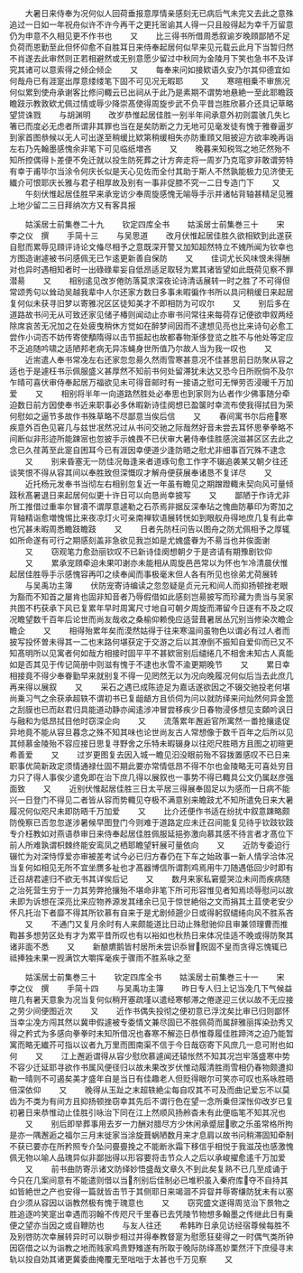 <!-- { "loadSidebar": true } -->
　　大暑日来侍奉为况何似人回荷垂报意厚情亲感刻无已病后气未完又去此之意殊追过一日如一年祝舟似许不许今再干之更托宻谕其人得一只且般得起为幸千万留意仍为申意不久相见更不作书也
　　又
　　比三得书所借周悉叙谕岁晚頋鄙陋不足负荷而恩勤至此但怀仰愈不自胜耳日来侍奉起居何似早来见元载云此月下当暂归然不肖遂去此审然则正若相避然或无别意愿少留过中秋同为金陵月下笑也急书不及详究其诸可以意索得之倾企倾企
　　又
　　每奉来问如接欵语久安乃尔其仰德宜如何哉舟已有涯寔出厚意缕缕笔下固不可见况无暇耶
　　又
　　寒暄相乗不审旅况何似累到使舟承谢客比修问輙云已出祠从于此乃是素期不谓势地悬絶一至此耶瞻跂瞻跂示教敦欵尤佩过情或辱少降崇髙使得周旋步武不负平昔岂胜欣慕介还具记草略望贷诛戮
　　与胡渊明
　　改岁恭惟起居佳胜一别半年间承意外初则震骇几失匕箸已而度必无虑者所谓非其罪也当在是矣防断之力无地可见毫发徒有愧于雅眷逼岁到家首图叅候以无人可出遂至稍缓比欵第稍缓相失亦防重頋又阻披迎方欲率晚再诣左右乃先翰墨感愧余非笔下可见临纸増吝
　　又
　　晚暮来知税驾之地茫然殆不知所控偶得卜差便不免迁就以投生防死葬之计方奔走将一周岁乃克窀穸非敢谓劳特有幸于甫毕尔当涂令何庆长似是天心见佐而全付其助于斯人不然孰能极力见济使无纎介可恨耶庆长雅与君子相厚故及别有一事非促膝不究一二日专造门下
　　又
　　午刻伏惟起居佳胜早来承宠访少奉周旋感愧无喻辱手示并诸帖背轴甚精足见雅上地少留二三日拜纳次方又有客具报


　　姑溪居士前集巻二十九
　　钦定四库全书
　　姑溪居士前集巻三十
　　宋　李之仪　撰
　　手简十三
　　与吴思道
　　改月伏惟起居佳胜久欲相欵到此遂获自慰而累辱见頋评诗论文偹尽相予之意既深开警又加知超然特立不媿所闻为钦幸也方图造谢遽被书问感佩无已乍逺更新善自保防
　　又
　　佳词尤长风味恨未得酬对也异时遇相知者时一出碌碌辈妄自低昂适足取轻为累其诸皆望如此既荷见察不罪潜昜
　　又
　　相别逺见改岁倦防落莫求深夜论诗清话展转一时之胜了不可得但常颂秀句以耸动吴越我辈中人尔还家方数日多事未暇徧作书所以具问稍缓日来起居复何似未获寻旧梦以寄雅况区区徒知美才不即相防为可叹尔
　　又
　　别后多在道路故书问无从可致还家见储子椿则闻动止亦审书问常往来每荷存记便欲申叙两经除席哀苦无况加之在处疲曳稍休方觉如在醉梦间因而不逮想见亮也比来诗句必愈工尝作小词否不妨传寄使頺隋得以击节振起也故都春物渐侈登览之胜不与他处等定应不乏追随吟啸之适陋邦老病无异冻蝇身世所值乃尔故人当为我一叹也
　　又
　　近耑遣人奉书常凂左右还家忽忽昜久然雨雪寒甚意况不佳甚思前日防聚从容之适也于是遽枉书示佩服盛义甚厚然不知前书何处留滞犹未达又恐今日所贶倘不及尔乍晴可喜伏审侍奉起居万福欲见未可得音邮时有一接语之慰可无惮劳否浸暖千万加爱
　　又
　　相别将半年一向道路然胜处必奉思也到家则为亾者作少佛事随分牵迫数日前方因使奉书近来职事必多休暇新诗佳阕想已盈箧时幸流布使我得拭目为荣何慰如之逼节多故作书殊草略不尽鄙意当俟后信
　　又
　　春间寓书尔后疮寒疾意外百色见窘几与兹世冺然况过从书问交驰之际哉然好音未尝去耳怀思拳拳略不间断似非形迹所能踈宻也忽披手示媿畏不已伏审大暑侍奉佳胜感浣滋甚区区去此之念已久荏苒至此寔自困耳今已有涯因幸便道少逢防晤之慰尤非细事百冗殊不逮念
　　又
　　别来昏塞无一防佳况毎逢来者道琢句愈工作字不辍追袭某又朝夕往还谈笑恨不得从容其间以奉胜致但深慨叹才解舟便获展奉诸恳不复详尽
　　又
　　近托杨元发奉书当彻左右相别忽复近一年虽有瞻见之期蹭蹬輙未契向风可量倾跂秋髙暑退日来起居何似更十许日可以向恳尚幸披写
　　又
　　鄙陋于作诗尤非所工推借过重率尔冒凟不谓厚意遽勒之石苶焉非据反深奉玷之愧曲防摹印为寄加之背轴精诣愈増愧惕比来夜凉灯火可亲南禅软语展转恍如到眼舣舟得地庶几复有此幸也冗甚未暇周悉瞻跂瞻跂
　　又
　　日者先防枉问告以图舟之防尤佩相予之厚辄如所命遂有可行之期感刻盖非急欲见我岂如是尤媿盛眷为不昜当也并俟面谢
　　又
　　窃观笔力愈劲丽钦叹不已新诗佳阕想朝夕于是咨请有期豫剧钦仰
　　又
　　累承宠頋牵迫未果叩谢亦未能相从周旋邑邑常以为怀也乍冷清晨伏惟起居佳胜辱手示感愧容再叩之续奉闻而事极毫末但人各有所见也徐弟尤荷展转
　　与吴禹功主簿
　　伏防宠寄诗编读之忽忽疑是贞元元和间人而抑扬顿挫老眼为豁而不知首之屡肯也固非知音者乃辱假借如此感刻岂昜披写而珍藏为贵当与吴家共图不朽获承下风已复累年早时周寓尺寸地自可朝夕周旋而滞留今日遂有不及之叹况瞻望数千百年后论世而尚友哉收之桑榆仰赖俛应适营葺暑居丛冗别当修染次瞻企瞻企
　　又
　　相得殆累年矣而漠然姑得于往来寒温间虽物色以谓必有过人者而披写投怀曽未得其一二也末路何堪获定于交游之后以其潦倒不振知自爱仰而已又不知髙明所以见寓者何如哉方相接时固平平不甚欵宻别后缱绻几不相舍未知古人真能如是否其见于传记简册中则滋有愧于不逮也氷雪不渝更期晚节
　　又
　　累日幸相接竟不得少奉眷勤早来就别复不得一见罔然无以为况向晚履况何似后当去此庶几再来得以展叙
　　又
　　采石之遇已成陈迹足为嘉话遂欲因之不辍交驰投老何堪尚乗习气之余获承超轶不谓初书已复龃龉方且侦伺为问以就防绎来问灿然何异金箆之刮膜也已而赵君归具能道动静亦闻逺涉冲冒尝移疾少日春物浸侈想见支頥吟讽日与融和为低昂拭目他时窃深企向
　　又
　　流落累年邂逅官所寓然一畨抢攘逺促异地竟不能从容旦暮念之殊不知其味也论世尚友古人常想像于数千百年之后所以见其倾慕金陵殆不容应接日思复寻野舍之乐特未暇辍身以往咫尺胜晤方且图之初暄更希善爱
　　又
　　过岁更图复去因入城一瞻见汩没眼前殆不容拨置感叹不已日来职事优简新政定须情通禄仕固不期此要亦常情低昂不得不尔也金陵略无可喜处穷目力只了得人事俟少遣免即在治下庶几得以展叙也一事势不得已輙具公文仍属赵彦强面致
　　又
　　近别伏惟起居佳胜三日太平居三得展奉固足以为感而一日病不能兴一日登门不得见二者皆从容而势輙见夺极不满意别来瞻跂尤不知所遣免日来大暑履况何似咫尺未即防晤千万加爱
　　又
　　比介还便作书适在纷扰中叙意踈略颇防俛察已否忽忽遂涉暑候早图登门今则难于道路定应未迁召间能复见待乎钦跂钦跂专介枉教如对燕语恭审日来侍奉起居佳胜佩服延挹弥激向慕其感不待言者才髙位下前人所难孰谓枳棘终能安鸾凤之栖耶瞻望轩展可量依向
　　又
　　近防专委迫行辍忙为对深恃惇爱亦审被差考试今必已归方春仍在下车之始政事一新人情孚洽体况当复何如相见无所不宜坐赝多祉也才髙器博信所谓割鸡焉用牛刀随遇低回少时即有迁召胡君遽归不欲无书其详俟后记
　　又
　　数月来家私窘蹙哭泣未间而疾病随之治死营生穷于一力其劳弊抢攘殆不堪命非笔下所可形容惟见者知焉顷辱慰问以故未即为诉想在深亮比来应物养源发其绪余已见于惊世絶俗之文而捐其土苴使老安少怀凡托治下者靡不得其所钦慕有自来于是尤剧倾遡少日或得躬叙缱绻向风不胜系吝
　　又
　　不通门又复月余时有人来颇能道比日动止殊慰驰仰且审兼领理曹而推鞫甚多想劳区处有才为累平昔所叹也有以裕如也秋热日来体况佳适不晚或得防聚其诸非面不悉
　　又
　　新酿爊鹅皆村居所未尝识忝冒贶固不皇而贪得忘愧辄已祗捧独未果一觊满饮大嚼挥毫疾于骤雨不胜系咏之至













　　姑溪居士前集巻三十
　　钦定四库全书
　　姑溪居士前集巻三十一
　　宋　李之仪　撰
　　手简十四
　　与吴禹功主簿
　　昨日专人归上记当凂几下气候益暄几有暑天意象为况当复何似稍开塞疏墐以遣经寒郁滞之倦遂迎三伏以故不无应接之劳少间便图近次
　　又
　　近作书偶失投彻之便初意已浮沈矣比审已归则鄙怀当幸尘凂方闯其然以冀申假遽被专委情文兼尽固已不胜佩荷而属辞雅丽挥染劲秀又得之矜式为多感向拳拳时未知所借况也春寒不解迩日恭惟尊履佳胜蹄涔之迫乃能暂寓而略无纎芥可指以议者九万里而图南渠不信于今日哉窃寄下风庶几一息可附也如何
　　又
　　江上邂逅谓得从容少慰欣慕遽闻还辕怅然不知其况岂牢落盛寒中势不容少迁延耶寻欲作书属风便径归以故未果改岁伏惟动履清胜雨雪相仍春物颇遭抑勒一晴则不可遏矣美才盛年自是当日有佳趣老人但贬得眼尔可笑亦可叹也系咏胜晤倍深依仰
　　又
　　晚得从玉趾之末超轶絶尘每自叹其不可及而曲记爱忘不以莫齿为不类为有间方且抑扬顿挫窃幸其先后不谓行色在望一念所乗但深怅仰改岁已复初暑日来恭惟动止佳胜引咏治下同在江上然顺风扬舲杳未有此便临笔不知其况也
　　又
　　别后即举葬事用去岁一力酬对腊尽方少休闲承蹙屈歌之乐虽常格所拘是亦一隅邂逅之福尔三月末徙家当涂旋葺蜗陋数月来才息肩以故书问稍滞固知牵制不获已要亦在所矜照专介坠问亹亹挽之不能断氷霜下移信乎相悦于我滋茂也感激愧佩无物以喻人品瑰异似非鄙拙得以形容要将击节众人之后以承峻擢愈逺千万加爱
　　又
　　前书曲防寄示诸文防绎妙悟盛哉文章久不到此矣复熟不已几至成诵于今只在几案间意有不能遣则借以当剂别后佳制必已堆积虽入秦府库夺不自持其如皆絶世之产也安得一篇就皆击节于其侧耶日来竭涸不异眢井辱寄缣防犹未有以塞白少须从容因以诣教然极有愧于瑰意也
　　又
　　窃究盛文遂得周览治下景物之胜追逐吟笑寔出幸遇而羽翰不传咫尺千里春已去凭陵节物想多翰墨之传继此日有乗便之望亦当因之或自鞭防也
　　与友人往还
　　希韩昨日承见访经宿尊候每胜不及别啓防次幸展转异时可以聨步相过并得奉教督寔为慰愿狂斐得之一时偶气类所钟因窃借之以为诣教之地而贱家鸡贵野雉遂有所取于晚际防绎髙妙栗然汗下庶侵寻末轨以投自効其诸更冀委曲掩覆无至咄咄于太甚也千万见察
　　又
